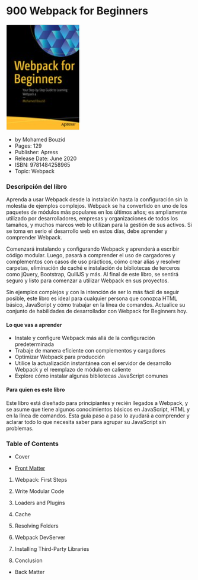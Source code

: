 # 900 Webpack for Beginners

![900-portada](900-Webpack-for-Beginners/images/900-portada.png)

* by Mohamed Bouzid
* Pages: 129
* Publisher: Apress
* Release Date: June 2020
* ISBN: 9781484258965
* Topic: Webpack

### Descripción del libro

Aprenda a usar Webpack desde la instalación hasta la configuración sin la molestia de ejemplos complejos. Webpack se ha convertido en uno de los paquetes de módulos más populares en los últimos años; es ampliamente utilizado por desarrolladores, empresas y organizaciones de todos los tamaños, y muchos marcos web lo utilizan para la gestión de sus activos. Si se toma en serio el desarrollo web en estos días, debe aprender y comprender Webpack.

Comenzará instalando y configurando Webpack y aprenderá a escribir código modular. Luego, pasará a comprender el uso de cargadores y complementos con casos de uso prácticos, cómo crear alias y resolver carpetas, eliminación de caché e instalación de bibliotecas de terceros como jQuery, Bootstrap, QuillJS y más. Al final de este libro, se sentirá seguro y listo para comenzar a utilizar Webpack en sus proyectos.

Sin ejemplos complejos y con la intención de ser lo más fácil de seguir posible, este libro es ideal para cualquier persona que conozca HTML básico, JavaScript y cómo trabajar en la línea de comandos. Actualice su conjunto de habilidades de desarrollador con Webpack for Beginners hoy.

#### Lo que vas a aprender

* Instale y configure Webpack más allá de la configuración predeterminada
* Trabaje de manera eficiente con complementos y cargadores
* Optimizar Webpack para producción
* Utilice la actualización instantánea con el servidor de desarrollo Webpack y el reemplazo de módulo en caliente
* Explore cómo instalar algunas bibliotecas JavaScript comunes

#### Para quien es este libro

Este libro está diseñado para principiantes y recién llegados a Webpack, y se asume que tiene algunos conocimientos básicos en JavaScript, HTML y en la línea de comandos. Esta guía paso a paso lo ayudará a comprender y aclarar todo lo que necesita saber para agrupar su JavaScript sin problemas.

### Table of Contents

* Cover

* [Front Matter](900-Webpack-for-Beginners/00-Front%20Matter.md)

1. Webpack: First Steps

2. Write Modular Code

3. Loaders and Plugins

4. Cache

5. Resolving Folders

6. Webpack DevServer

7. Installing Third-Party Libraries

8. Conclusion

* Back Matter
